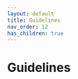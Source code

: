 ```yaml
---
layout: default
title: Guidelines
nav_order: 12
has_children: true
---
```

[//]: # (SPDX-License-Identifier: CC-BY-4.0)

# Guidelines